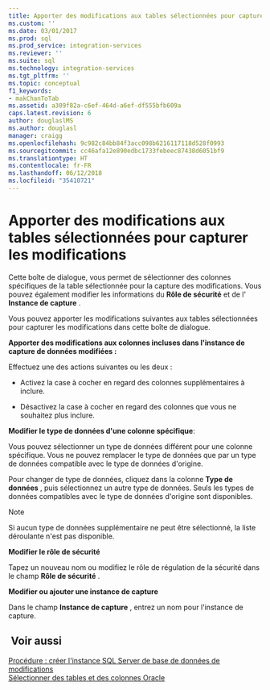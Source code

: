 ```yaml
---
title: Apporter des modifications aux tables sélectionnées pour capturer les modifications | Microsoft Docs
ms.custom: ''
ms.date: 03/01/2017
ms.prod: sql
ms.prod_service: integration-services
ms.reviewer: ''
ms.suite: sql
ms.technology: integration-services
ms.tgt_pltfrm: ''
ms.topic: conceptual
f1_keywords:
- makChanToTab
ms.assetid: a309f82a-c6ef-464d-a6ef-df555bfb609a
caps.latest.revision: 6
author: douglaslMS
ms.author: douglasl
manager: craigg
ms.openlocfilehash: 9c982c84bb84f3acc098b6216117118d528f0993
ms.sourcegitcommit: cc46afa12e890edbc1733febeec87438d6051bf9
ms.translationtype: HT
ms.contentlocale: fr-FR
ms.lasthandoff: 06/12/2018
ms.locfileid: "35410721"
---
```

# <a name="make-changes-to-the-tables-selected-for-capturing-changes"></a>Apporter des modifications aux tables sélectionnées pour capturer les modifications
  Cette boîte de dialogue, vous permet de sélectionner des colonnes spécifiques de la table sélectionnée pour la capture des modifications. Vous pouvez également modifier les informations du **Rôle de sécurité** et de l' **Instance de capture** .  
  
 Vous pouvez apporter les modifications suivantes aux tables sélectionnées pour capturer les modifications dans cette boîte de dialogue.  
  
 **Apporter des modifications aux colonnes incluses dans l'instance de capture de données modifiées :**  
  
 Effectuez une des actions suivantes ou les deux :  
  
-   Activez la case à cocher en regard des colonnes supplémentaires à inclure.  
  
-   Désactivez la case à cocher en regard des colonnes que vous ne souhaitez plus inclure.  
  
 **Modifier le type de données d'une colonne spécifique**:  
  
 Vous pouvez sélectionner un type de données différent pour une colonne spécifique. Vous ne pouvez remplacer le type de données que par un type de données compatible avec le type de données d'origine.  
  
 Pour changer de type de données, cliquez dans la colonne **Type de données** , puis sélectionnez un autre type de données. Seuls les types de données compatibles avec le type de données d'origine sont disponibles.  
  
> [!NOTE]  
>  Si aucun type de données supplémentaire ne peut être sélectionné, la liste déroulante n'est pas disponible.  
  
 **Modifier le rôle de sécurité**  
  
 Tapez un nouveau nom ou modifiez le rôle de régulation de la sécurité dans le champ **Rôle de sécurité** .  
  
 **Modifier ou ajouter une instance de capture**  
  
 Dans le champ **Instance de capture** , entrez un nom pour l'instance de capture.  
  
## <a name="see-also"></a> Voir aussi  
 [Procédure : créer l'instance SQL Server de base de données de modifications](../../integration-services/change-data-capture/how-to-create-the-sql-server-change-database-instance.md)   
 [Sélectionner des tables et des colonnes Oracle](../../integration-services/change-data-capture/select-oracle-tables-and-columns.md)  
  
  
